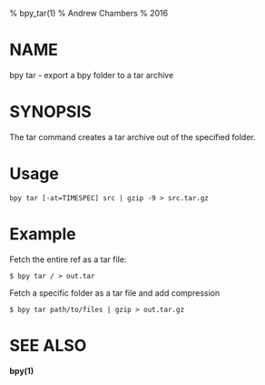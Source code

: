% bpy_tar(1)
% Andrew Chambers
% 2016

# NAME

bpy tar - export a bpy folder to a tar archive

# SYNOPSIS

The tar command creates a tar archive out of the specified folder.

# Usage

```bpy tar [-at=TIMESPEC] src | gzip -9 > src.tar.gz```

# Example

Fetch the entire ref as a tar file:

```
$ bpy tar / > out.tar
```

Fetch a specific folder as a tar file and add compression

```
$ bpy tar path/to/files | gzip > out.tar.gz
```

# SEE ALSO

**bpy(1)**
